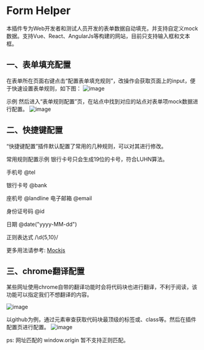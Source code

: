 # Form Helper
本插件专为Web开发者和测试人员开发的表单数据自动填充，并支持自定义mock数据。支持Vue、React、AngularJs等构建的网站，目前只支持输入框和文本框。

## 一、表单填充配置
在表单所在页面右键点击“配置表单填充规则”，改操作会获取页面上的input，便于快速设置表单规则，如下图：
![image](https://user-images.githubusercontent.com/19631145/132083640-8d404758-d69e-4cb6-ab86-9f2a9d81d565.png)

示例
然后进入“表单规则配置”页，在站点中找到对应的站点对表单项mock数据进行配置。
![image](https://user-images.githubusercontent.com/19631145/132083707-b70b8aee-ffa8-41bf-bb54-00c8fb68ee2e.png)


## 二、快捷键配置
“快捷键配置”插件默认配置了常用的几种规则，可以对其进行修改。

常用规则配置示例
银行卡号只会生成19位的卡号，符合LUHN算法。

手机号 @tel

银行卡号  @bank

座机号 @landline
电子邮箱  @email

身份证号码 @id

日期  @date("yyyy-MM-dd")

正则表达式 /\d{5,10}/

更多用法请参考: [Mockjs](http://mockjs.com/examples.html) 

## 三、chrome翻译配置

某些网址使用chrome自带的翻译功能时会将代码块也进行翻译，不利于阅读，该功能可以指定我们不想翻译的内容。

![image](https://user-images.githubusercontent.com/19631145/136877939-7e9ba5f0-0ff4-4f94-ba8d-f00c86b7065d.png)

以github为例，通过元素审查获取代码块最顶级的标签或、class等。然后在插件配置页进行配置。
![image](https://user-images.githubusercontent.com/19631145/136878108-19440a74-88e5-4335-9936-91fb4aa93ff2.png)

ps: 网址匹配的 window.origin 暂不支持正则匹配。





